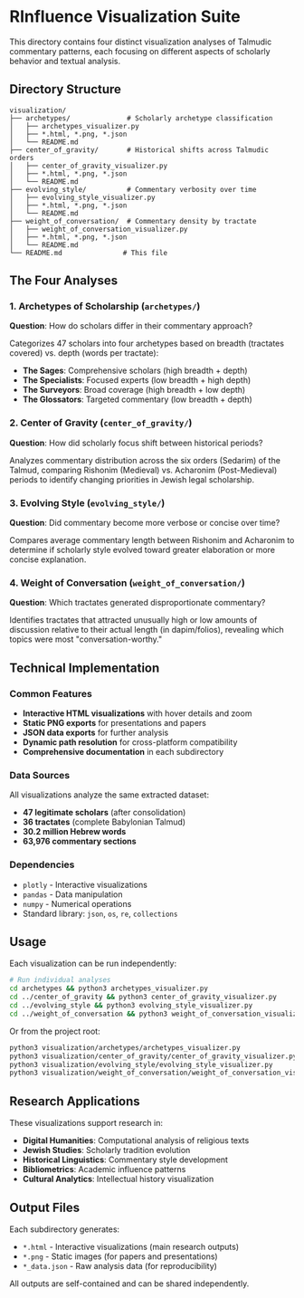 # RInfluence Visualization Suite

This directory contains four distinct visualization analyses of Talmudic commentary patterns, each focusing on different aspects of scholarly behavior and textual analysis.

## Directory Structure

```
visualization/
├── archetypes/              # Scholarly archetype classification
│   ├── archetypes_visualizer.py
│   ├── *.html, *.png, *.json
│   └── README.md
├── center_of_gravity/       # Historical shifts across Talmudic orders
│   ├── center_of_gravity_visualizer.py
│   ├── *.html, *.png, *.json
│   └── README.md
├── evolving_style/          # Commentary verbosity over time
│   ├── evolving_style_visualizer.py
│   ├── *.html, *.png, *.json
│   └── README.md
├── weight_of_conversation/  # Commentary density by tractate
│   ├── weight_of_conversation_visualizer.py
│   ├── *.html, *.png, *.json
│   └── README.md
└── README.md               # This file
```

## The Four Analyses

### 1. Archetypes of Scholarship (`archetypes/`)
**Question**: How do scholars differ in their commentary approach?

Categorizes 47 scholars into four archetypes based on breadth (tractates covered) vs. depth (words per tractate):
- **The Sages**: Comprehensive scholars (high breadth + depth)
- **The Specialists**: Focused experts (low breadth + high depth) 
- **The Surveyors**: Broad coverage (high breadth + low depth)
- **The Glossators**: Targeted commentary (low breadth + depth)

### 2. Center of Gravity (`center_of_gravity/`)
**Question**: How did scholarly focus shift between historical periods?

Analyzes commentary distribution across the six orders (Sedarim) of the Talmud, comparing Rishonim (Medieval) vs. Acharonim (Post-Medieval) periods to identify changing priorities in Jewish legal scholarship.

### 3. Evolving Style (`evolving_style/`)
**Question**: Did commentary become more verbose or concise over time?

Compares average commentary length between Rishonim and Acharonim to determine if scholarly style evolved toward greater elaboration or more concise explanation.

### 4. Weight of Conversation (`weight_of_conversation/`)
**Question**: Which tractates generated disproportionate commentary?

Identifies tractates that attracted unusually high or low amounts of discussion relative to their actual length (in dapim/folios), revealing which topics were most "conversation-worthy."

## Technical Implementation

### Common Features
- **Interactive HTML visualizations** with hover details and zoom
- **Static PNG exports** for presentations and papers
- **JSON data exports** for further analysis
- **Dynamic path resolution** for cross-platform compatibility
- **Comprehensive documentation** in each subdirectory

### Data Sources
All visualizations analyze the same extracted dataset:
- **47 legitimate scholars** (after consolidation)
- **36 tractates** (complete Babylonian Talmud)
- **30.2 million Hebrew words**
- **63,976 commentary sections**

### Dependencies
- `plotly` - Interactive visualizations
- `pandas` - Data manipulation
- `numpy` - Numerical operations
- Standard library: `json`, `os`, `re`, `collections`

## Usage

Each visualization can be run independently:

```bash
# Run individual analyses
cd archetypes && python3 archetypes_visualizer.py
cd ../center_of_gravity && python3 center_of_gravity_visualizer.py
cd ../evolving_style && python3 evolving_style_visualizer.py
cd ../weight_of_conversation && python3 weight_of_conversation_visualizer.py
```

Or from the project root:
```bash
python3 visualization/archetypes/archetypes_visualizer.py
python3 visualization/center_of_gravity/center_of_gravity_visualizer.py
python3 visualization/evolving_style/evolving_style_visualizer.py
python3 visualization/weight_of_conversation/weight_of_conversation_visualizer.py
```

## Research Applications

These visualizations support research in:
- **Digital Humanities**: Computational analysis of religious texts
- **Jewish Studies**: Scholarly tradition evolution
- **Historical Linguistics**: Commentary style development
- **Bibliometrics**: Academic influence patterns
- **Cultural Analytics**: Intellectual history visualization

## Output Files

Each subdirectory generates:
- `*.html` - Interactive visualizations (main research outputs)
- `*.png` - Static images (for papers and presentations) 
- `*_data.json` - Raw analysis data (for reproducibility)

All outputs are self-contained and can be shared independently.